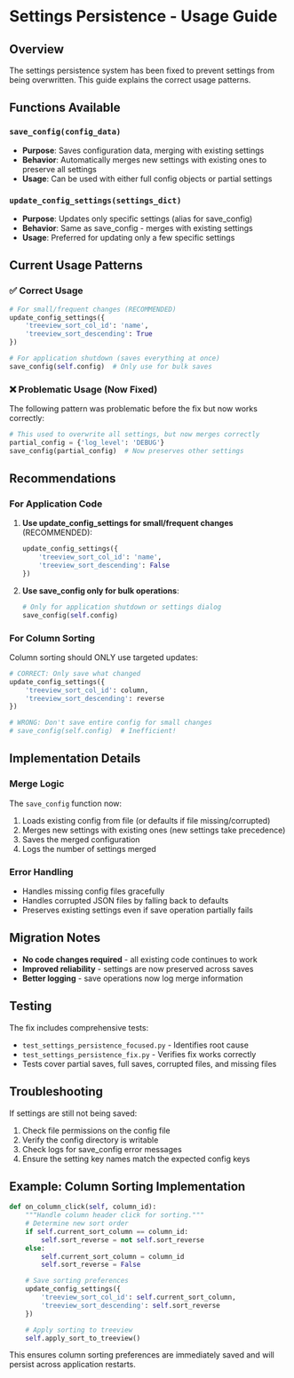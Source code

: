 # Settings Persistence - Usage Guide

## Overview

The settings persistence system has been fixed to prevent settings from being overwritten. This guide explains the correct usage patterns.

## Functions Available

### `save_config(config_data)`

- **Purpose**: Saves configuration data, merging with existing settings
- **Behavior**: Automatically merges new settings with existing ones to preserve all settings
- **Usage**: Can be used with either full config objects or partial settings

### `update_config_settings(settings_dict)`

- **Purpose**: Updates only specific settings (alias for save_config)
- **Behavior**: Same as save_config - merges with existing settings
- **Usage**: Preferred for updating only a few specific settings

## Current Usage Patterns

### ✅ Correct Usage

```python
# For small/frequent changes (RECOMMENDED)
update_config_settings({
    'treeview_sort_col_id': 'name',
    'treeview_sort_descending': True
})

# For application shutdown (saves everything at once)
save_config(self.config)  # Only use for bulk saves
```

### ❌ Problematic Usage (Now Fixed)

The following pattern was problematic before the fix but now works correctly:

```python
# This used to overwrite all settings, but now merges correctly
partial_config = {'log_level': 'DEBUG'}
save_config(partial_config)  # Now preserves other settings
```

## Recommendations

### For Application Code

1. **Use update_config_settings for small/frequent changes** (RECOMMENDED):

   ```python
   update_config_settings({
       'treeview_sort_col_id': 'name',
       'treeview_sort_descending': False
   })
   ```

2. **Use save_config only for bulk operations**:

   ```python
   # Only for application shutdown or settings dialog
   save_config(self.config)
   ```

### For Column Sorting

Column sorting should ONLY use targeted updates:

```python
# CORRECT: Only save what changed
update_config_settings({
    'treeview_sort_col_id': column,
    'treeview_sort_descending': reverse
})

# WRONG: Don't save entire config for small changes
# save_config(self.config)  # Inefficient!
```

## Implementation Details

### Merge Logic

The `save_config` function now:

1. Loads existing config from file (or defaults if file missing/corrupted)
2. Merges new settings with existing ones (new settings take precedence)
3. Saves the merged configuration
4. Logs the number of settings merged

### Error Handling

- Handles missing config files gracefully
- Handles corrupted JSON files by falling back to defaults
- Preserves existing settings even if save operation partially fails

## Migration Notes

- **No code changes required** - all existing code continues to work
- **Improved reliability** - settings are now preserved across saves
- **Better logging** - save operations now log merge information

## Testing

The fix includes comprehensive tests:

- `test_settings_persistence_focused.py` - Identifies root cause
- `test_settings_persistence_fix.py` - Verifies fix works correctly
- Tests cover partial saves, full saves, corrupted files, and missing files

## Troubleshooting

If settings are still not being saved:

1. Check file permissions on the config file
2. Verify the config directory is writable
3. Check logs for save_config error messages
4. Ensure the setting key names match the expected config keys

## Example: Column Sorting Implementation

```python
def on_column_click(self, column_id):
    """Handle column header click for sorting."""
    # Determine new sort order
    if self.current_sort_column == column_id:
        self.sort_reverse = not self.sort_reverse
    else:
        self.current_sort_column = column_id
        self.sort_reverse = False

    # Save sorting preferences
    update_config_settings({
        'treeview_sort_col_id': self.current_sort_column,
        'treeview_sort_descending': self.sort_reverse
    })

    # Apply sorting to treeview
    self.apply_sort_to_treeview()
```

This ensures column sorting preferences are immediately saved and will persist across application restarts.

